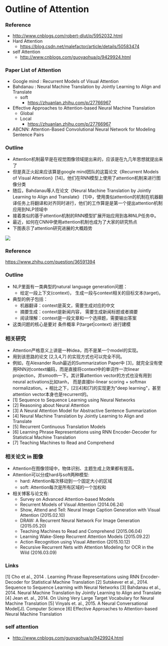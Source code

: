 # Outline of Attention

### Reference
+ http://www.cnblogs.com/robert-dlut/p/5952032.html
+ Hard Attention
	+ https://blog.csdn.net/malefactor/article/details/50583474
+ self Attention
	+ http://www.cnblogs.com/guoyaohua/p/9429924.html
### Paper List of Attention
+ Google mind : Recurrent Models of Visual Attention
+ Bahdanau : Neural Machine Translation by Jointly Learning to Align and Translate
	+ soft
		+ https://zhuanlan.zhihu.com/p/27766967
+ Effective Approaches to Attention-based Neural Machine Translation
	+ Global
	+ Local
		+ https://zhuanlan.zhihu.com/p/27766967
+ ABCNN: Attention-Based Convolutional Neural Network for Modeling Sentence Pairs

### Outline
+ Attention机制最早是在视觉图像领域提出来的，应该是在九几年思想就提出来了
+ 但是真正火起来应该算是google mind团队的这篇论文《Recurrent Models of Visual Attention》[14]，他们在RNN模型上使用了attention机制来进行图像分类
+ 随后，Bahdanau等人在论文《Neural Machine Translation by Jointly Learning to Align and Translate》 [1]中，使用类似attention的机制在机器翻译任务上将翻译和对齐同时进行，他们的工作算是是第一个提出attention机制应用到NLP领域中
+ 接着类似的基于attention机制的RNN模型扩展开始应用到各种NLP任务中。
+ 最近，如何在CNN中使用attention机制也成为了大家的研究热点
+ 下图表示了attention研究进展的大概趋势

![](https://images2015.cnblogs.com/blog/670089/201610/670089-20161012111501343-1669960587.png)

### Reference
https://www.zhihu.com/question/36591394

### Outline 
+ NLP里面有一类典型的natural language generation问题：
	+ 给定一段上下文(context)， 生成一段与context相关的目标文本(target)。
+ 典型的例子包括：
	+ 机器翻译：context是英文，需要生成对应的中文
	+ 摘要生成：context是新闻内容， 需要生成新闻标题或者摘要
	+ 阅读理解：context是一段文章和一个选择题，需要输出答案
+ 这类问题的核心是要对 条件概率 P(target|context) 进行建模

### 相关研究
+ Attention严格意义上讲是一种idea，而不是某一个model的实现。
+ 用到该思路的论文 [2,3,4,7] 的实现方式也可以完全不同。
+ 例如，在Alexander Rush最近的Summarization Paper中 [3]，就完全没有使用RNN对context编码，而是直接将context中的单词作一次linear projection，并smooth一下。其计算attention vector的方式也没有用到neural activations比如tanh， 而是直接bi-linear scoring + softmax normalization。+ 相比之下，[2][4]和[7]的实现更为"deep learning"，甚至attention vector本身也是recurrent的。
+ [1] Sequence to Sequence Learning using Neural Networks
+ [2] Reasoning about Neural Attention
+ [3] A Neural Attention Model for Abstractive Sentence Summarization
+ [4] Neural Machine Translation by Jointly Learning to Align and Translate
+ [5] Recurrent Continuous Translation Models
+ [6] Learning Phrase Representations using RNN Encoder-Decoder for Statistical Machine Translation
+ [7] Teaching Machines to Read and Comprehend

### 相关论文 in 图像
+ Attention在图像领域中，物体识别、主题生成上效果都有提高。
+ Attention可以分成hard与soft两种模型: 
	+ hard: Attention每次移动到一个固定大小的区域
	+ soft: Attention每次是所有区域的一个加权和
+ 相关博客与论文有:  
	+ Survey on Advanced Attention-based Models
	+ Recurrent Models of Visual Attention (2014.06.24)  
	+ Show, Attend and Tell: Neural Image Caption Generation with Visual Attention (2015.02.10) 
	+ DRAW: A Recurrent Neural Network For Image Generation (2015.05.20)
	+ Teaching Machines to Read and Comprehend (2015.06.04) 
	+ Learning Wake-Sleep Recurrent Attention Models (2015.09.22)
	+ Action Recognition using Visual Attention (2015.10.12)
	+ Recursive Recurrent Nets with Attention Modeling for OCR in the Wild (2016.03.09)


### Links
[1] Cho et al., 2014 . Learning Phrase Representations using RNN Encoder-Decoder for Statistical Machine Translation
[2] Sutskever et al., 2014. Sequence to Sequence Learning with Neural Networks
[3] Bahdanau et al., 2014. Neural Machine Translation by Jointly Learning to Align and Translate
[4] Jean et. al., 2014. On Using Very Large Target Vocabulary for Neural Machine Translation
[5] Vinyals et. al., 2015. A Neural Conversational Model[J]. Computer Science
[6] Effective Approaches to Attention-based Neural Machine Translation

### self attention
+ http://www.cnblogs.com/guoyaohua/p/9429924.html